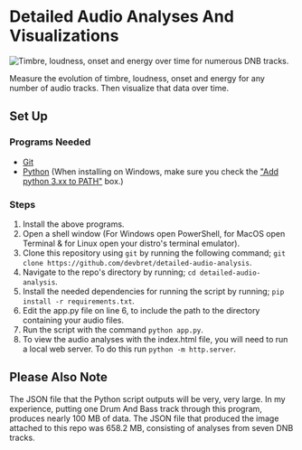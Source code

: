 # Detailed Audio Analyses And Visualizations

![Timbre, loudness, onset and energy over time for numerous DNB tracks.](https://hosting.photobucket.com/images/i/bernhoftbret/enhanced-audio-analyses-lite.jpg)

Measure the evolution of timbre, loudness, onset and energy for any number of audio tracks. Then visualize that data over time.

## Set Up

### Programs Needed 

- [Git](https://git-scm.com/downloads)
- [Python](https://www.python.org/downloads/) (When installing on Windows, make sure you check the ["Add python 3.xx to PATH"](https://hosting.photobucket.com/images/i/bernhoftbret/python.png) box.)

### Steps

1. Install the above programs.
2. Open a shell window (For Windows open PowerShell, for MacOS open Terminal & for Linux open your distro's terminal emulator).
3. Clone this repository using `git` by running the following command; `git clone https://github.com/devbret/detailed-audio-analysis`.
4. Navigate to the repo's directory by running; `cd detailed-audio-analysis`.
5. Install the needed dependencies for running the script by running; `pip install -r requirements.txt`.
6. Edit the app.py file on line 6, to include the path to the directory containing your audio files.
7. Run the script with the command `python app.py`.
8. To view the audio analyses with the index.html file, you will need to run a local web server. To do this run `python -m http.server`.

## Please Also Note

The JSON file that the Python script outputs will be very, very large. In my experience, putting one Drum And Bass track through this program, produces nearly 100 MB of data. The JSON file that produced the image attached to this repo was 658.2 MB, consisting of analyses from seven DNB tracks.
